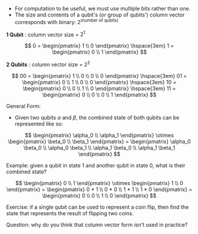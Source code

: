 - For computation to be useful, we must use multiple bits rather than one.
- The size and contents of a qubit's (or group of qubits') column vector corresponds with binary:
$2^{(\text{number of qubits})}$

[//]: # (You need an entry in the column vector for every possible state that the number of qubits can make.)

**1 Qubit** : column vector size = $2^1$

$$
0 = 
\begin{pmatrix}
1 \\
0
\end{pmatrix} \hspace{3em}
1 = 
\begin{pmatrix}
0 \\
1
\end{pmatrix}
$$

**2 Qubits** : column vector size = $2^2$

$$
00 = 
\begin{pmatrix}
1 \\ 
0 \\ 
0 \\ 
0
\end{pmatrix} \hspace{3em}
01 = 
\begin{pmatrix}
0 \\ 
1 \\ 
0 \\ 
0
\end{pmatrix} \hspace{3em}
10 = 
\begin{pmatrix}
0 \\ 
0 \\ 
1 \\ 
0
\end{pmatrix} \hspace{3em}
11 = 
\begin{pmatrix}
0 \\ 
0 \\ 
0 \\ 
1
\end{pmatrix}
$$

[//]: # (Mention how the 2-qubit vectors are just binary 00, 01, 10, 11 going down the entries.)

General Form:
- Given two qubits $\alpha$ and $\beta$, the combined state of both qubits can be represented like so:

$$
\begin{pmatrix}
\alpha_0 \\
\alpha_1
\end{pmatrix}
\otimes 
\begin{pmatrix}
\beta_0 \\
\beta_1
\end{pmatrix} = 
\begin{pmatrix}
\alpha_0 \beta_0 \\ 
\alpha_0 \beta_1 \\ 
\alpha_1 \beta_0 \\ 
\alpha_1 \beta_1
\end{pmatrix}
$$

[//]: # (The operation is called tensor product, but won't be discussed.)
[//]: # (In essence, take every possible combination of the 2 qubits to form the new column vector.)

Example: given a qubit in state 1 and another qubit in state 0, what is their combined state?

$$
\begin{pmatrix}
0 \\
1
\end{pmatrix}
\otimes 
\begin{pmatrix}
1 \\
0
\end{pmatrix} = 
\begin{pmatrix}
0 * 1 \\ 
0 * 0 \\ 
1 * 1 \\ 
1 * 0
\end{pmatrix} =
\begin{pmatrix}
0 \\ 
0 \\ 
1 \\ 
0
\end{pmatrix}
$$

[//]: # (Notice how the answer correlates with 10 because the first qubit was 1 and the second was 0.)

Exercise: if a single qubit can be used to represent a coin flip, then find the state that represents
the result of flipping two coins.

[//]: # (Work out the answer on the whiteboard.)
[//]: # (Give an example of a 3-qubit state to cement the idea.)

Question: why do you think that column vector form isn't used in practice?

[//]: # (Answer: too many zeroes.)
[//]: # (The size of the column vector grows exponentially with the number of qubits.)
